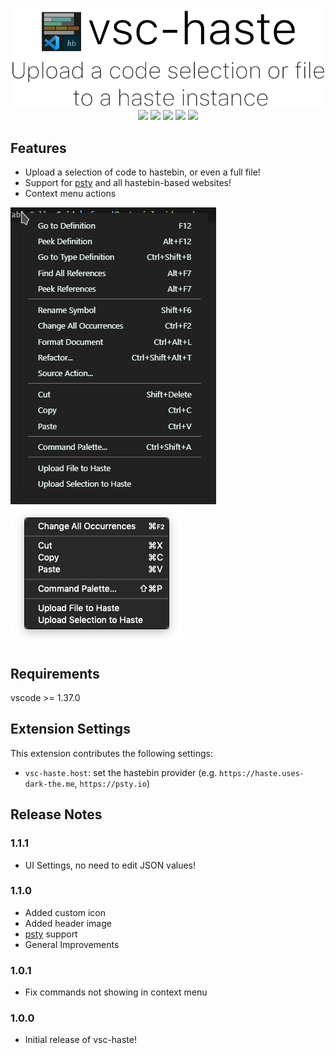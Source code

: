 <p align="center">
<img src="https://raw.githubusercontent.com/ConorTheDev/vsc-haste/master/img/header.png"/>

<img src="https://img.shields.io/visual-studio-marketplace/d/ConorTheDev.vsc-haste?style=for-the-badge"/>
<img src="https://img.shields.io/visual-studio-marketplace/v/ConorTheDev.vsc-haste?style=for-the-badge"/>
<img src="https://img.shields.io/github/license/ConorTheDev/vsc-haste?style=for-the-badge"/>
<img src="https://img.shields.io/github/issues-raw/ConorTheDev/vsc-haste?style=for-the-badge"/>
<img src="https://img.shields.io/github/issues-pr-raw/ConorTheDev/vsc-haste?style=for-the-badge"/>
</p>

## Features

* Upload a selection of code to hastebin, or even a full file!
* Support for [psty](https://psty.io) and all hastebin-based websites!
* Context menu actions

![context-windows](https://raw.githubusercontent.com/ConorTheDev/vsc-haste/master/img/preview/context-windows.png)
![context](https://raw.githubusercontent.com/ConorTheDev/vsc-haste/master/img/preview/context.png)


## Requirements

vscode >= 1.37.0

## Extension Settings

This extension contributes the following settings:

* `vsc-haste.host`: set the hastebin provider (e.g. ``https://haste.uses-dark-the.me``, ``https://psty.io``)

## Release Notes

### 1.1.1
* UI Settings, no need to edit JSON values!

### 1.1.0

* Added custom icon
* Added header image
* [psty](https://psty.io) support
* General Improvements

### 1.0.1

* Fix commands not showing in context menu


### 1.0.0

* Initial release of vsc-haste!
